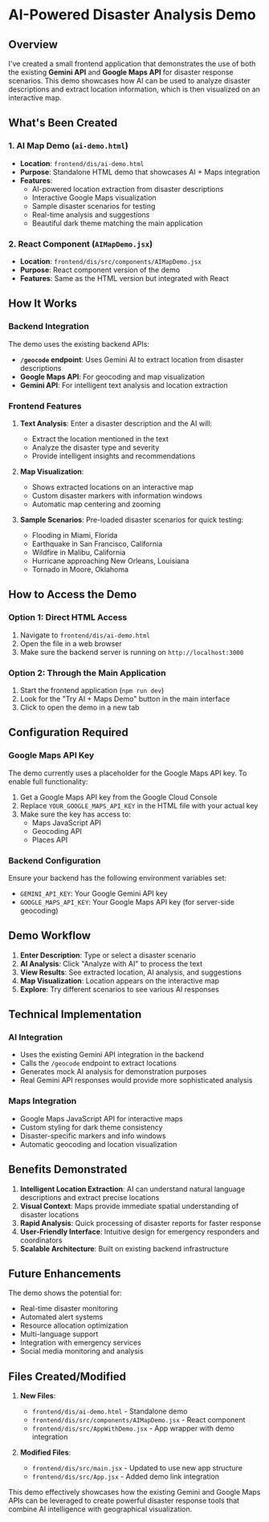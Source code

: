 # AI-Powered Disaster Analysis Demo

## Overview

I've created a small frontend application that demonstrates the use of both the existing **Gemini API** and **Google Maps API** for disaster response scenarios. This demo showcases how AI can be used to analyze disaster descriptions and extract location information, which is then visualized on an interactive map.

## What's Been Created

### 1. AI Map Demo (`ai-demo.html`)
- **Location**: `frontend/dis/ai-demo.html`
- **Purpose**: Standalone HTML demo that showcases AI + Maps integration
- **Features**:
  - AI-powered location extraction from disaster descriptions
  - Interactive Google Maps visualization
  - Sample disaster scenarios for testing
  - Real-time analysis and suggestions
  - Beautiful dark theme matching the main application

### 2. React Component (`AIMapDemo.jsx`)
- **Location**: `frontend/dis/src/components/AIMapDemo.jsx`
- **Purpose**: React component version of the demo
- **Features**: Same as the HTML version but integrated with React

## How It Works

### Backend Integration
The demo uses the existing backend APIs:
- **`/geocode` endpoint**: Uses Gemini AI to extract location from disaster descriptions
- **Google Maps API**: For geocoding and map visualization
- **Gemini API**: For intelligent text analysis and location extraction

### Frontend Features
1. **Text Analysis**: Enter a disaster description and the AI will:
   - Extract the location mentioned in the text
   - Analyze the disaster type and severity
   - Provide intelligent insights and recommendations

2. **Map Visualization**: 
   - Shows extracted locations on an interactive map
   - Custom disaster markers with information windows
   - Automatic map centering and zooming

3. **Sample Scenarios**: Pre-loaded disaster scenarios for quick testing:
   - Flooding in Miami, Florida
   - Earthquake in San Francisco, California
   - Wildfire in Malibu, California
   - Hurricane approaching New Orleans, Louisiana
   - Tornado in Moore, Oklahoma

## How to Access the Demo

### Option 1: Direct HTML Access
1. Navigate to `frontend/dis/ai-demo.html`
2. Open the file in a web browser
3. Make sure the backend server is running on `http://localhost:3000`

### Option 2: Through the Main Application
1. Start the frontend application (`npm run dev`)
2. Look for the "Try AI + Maps Demo" button in the main interface
3. Click to open the demo in a new tab

## Configuration Required

### Google Maps API Key
The demo currently uses a placeholder for the Google Maps API key. To enable full functionality:

1. Get a Google Maps API key from the Google Cloud Console
2. Replace `YOUR_GOOGLE_MAPS_API_KEY` in the HTML file with your actual key
3. Make sure the key has access to:
   - Maps JavaScript API
   - Geocoding API
   - Places API

### Backend Configuration
Ensure your backend has the following environment variables set:
- `GEMINI_API_KEY`: Your Google Gemini API key
- `GOOGLE_MAPS_API_KEY`: Your Google Maps API key (for server-side geocoding)

## Demo Workflow

1. **Enter Description**: Type or select a disaster scenario
2. **AI Analysis**: Click "Analyze with AI" to process the text
3. **View Results**: See extracted location, AI analysis, and suggestions
4. **Map Visualization**: Location appears on the interactive map
5. **Explore**: Try different scenarios to see various AI responses

## Technical Implementation

### AI Integration
- Uses the existing Gemini API integration in the backend
- Calls the `/geocode` endpoint to extract locations
- Generates mock AI analysis for demonstration purposes
- Real Gemini API responses would provide more sophisticated analysis

### Maps Integration
- Google Maps JavaScript API for interactive maps
- Custom styling for dark theme consistency
- Disaster-specific markers and info windows
- Automatic geocoding and location visualization

## Benefits Demonstrated

1. **Intelligent Location Extraction**: AI can understand natural language descriptions and extract precise locations
2. **Visual Context**: Maps provide immediate spatial understanding of disaster locations
3. **Rapid Analysis**: Quick processing of disaster reports for faster response
4. **User-Friendly Interface**: Intuitive design for emergency responders and coordinators
5. **Scalable Architecture**: Built on existing backend infrastructure

## Future Enhancements

The demo shows the potential for:
- Real-time disaster monitoring
- Automated alert systems
- Resource allocation optimization
- Multi-language support
- Integration with emergency services
- Social media monitoring and analysis

## Files Created/Modified

1. **New Files**:
   - `frontend/dis/ai-demo.html` - Standalone demo
   - `frontend/dis/src/components/AIMapDemo.jsx` - React component
   - `frontend/dis/src/AppWithDemo.jsx` - App wrapper with demo integration

2. **Modified Files**:
   - `frontend/dis/src/main.jsx` - Updated to use new app structure
   - `frontend/dis/src/App.jsx` - Added demo link integration

This demo effectively showcases how the existing Gemini and Google Maps APIs can be leveraged to create powerful disaster response tools that combine AI intelligence with geographical visualization.
